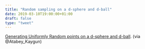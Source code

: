 ```yaml
---
title: "Random sampling on a d-sphere and d-ball"
date: 2019-03-10T19:00:00+01:00
draft: false
type: "tweet"
---
```


[Generating Uniformly Random points on a d-sphere and d-ball](http://extremelearning.com.au/how-to-generate-uniformly-random-points-on-n-spheres-and-n-balls/). (via
@Atabey\_Kaygun)

